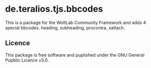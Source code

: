 de.teralios.tjs.bbcodes
=======================
This is a package for the WoltLab Community Framework and adds 4 special bbcodes.
heading, subheading, procontra, xattach.

Licence
-------
This package is free software and puplished under the GNU General Pupblic Licence v3.0.
